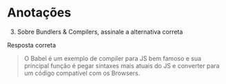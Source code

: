 # Anotações

3. Sobre Bundlers & Compilers, assinale a alternativa correta

Resposta correta
> O Babel é um exemplo de compiler para JS bem famoso e sua principal função é pegar sintaxes mais atuais do JS e converter para um código compatível com os Browsers.